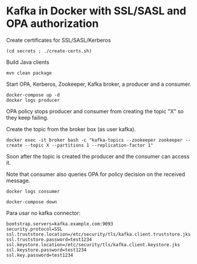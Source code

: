 Kafka in Docker with SSL/SASL and OPA authorization
===

Create certificates for SSL/SASL/Kerberos

    (cd secrets ; ./create-certs.sh)

Build Java clients

    mvn clean package

Start OPA, Kerberos, Zookeeper, Kafka broker, a producer and a consumer.

    docker-compose up -d
    docker logs producer

OPA policy stops producer and consumer from creating the topic "X" so they keep failing.

Create the topic from the broker box (as user kafka).

    docker exec -it broker bash -c "kafka-topics --zookeeper zookeeper --create --topic X --partitions 1 --replication-factor 1"

Soon after the topic is created the producer and the consumer can access it.

Note that consumer also queries OPA for policy decision on the received message.

    docker logs consumer

    docker-compose down


Para usar no kafka connector:
   
    bootstrap.servers=kafka.example.com:9093
    security.protocol=SSL
    ssl.truststore.location=/etc/security/tls/kafka.client.truststore.jks
    ssl.truststore.password=test1234
    ssl.keystore.location=/etc/security/tls/kafka.client.keystore.jks
    ssl.keystore.password=test1234
    ssl.key.password=test1234
